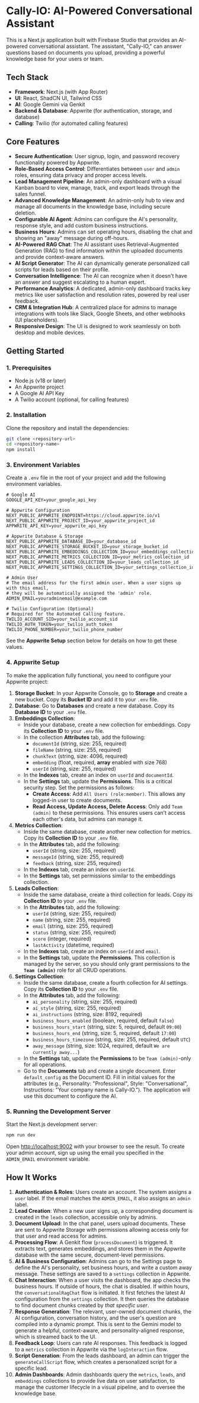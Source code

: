# Cally-IO: AI-Powered Conversational Assistant

This is a Next.js application built with Firebase Studio that provides an AI-powered conversational assistant. The assistant, "Cally-IO," can answer questions based on documents you upload, providing a powerful knowledge base for your users or team.

## Tech Stack

- **Framework**: Next.js (with App Router)
- **UI**: React, ShadCN UI, Tailwind CSS
- **AI**: Google Gemini via Genkit
- **Backend & Database**: Appwrite (for authentication, storage, and database)
- **Calling**: Twilio (for automated calling features)

## Core Features

- **Secure Authentication**: User signup, login, and password recovery functionality powered by Appwrite.
- **Role-Based Access Control**: Differentiates between `user` and `admin` roles, ensuring data privacy and proper access levels.
- **Lead Management Pipeline**: An admin-only dashboard with a visual Kanban board to view, manage, track, and export leads through the sales funnel.
- **Advanced Knowledge Management**: An admin-only hub to view and manage all documents in the knowledge base, including secure deletion.
- **Configurable AI Agent**: Admins can configure the AI's personality, response style, and add custom business instructions.
- **Business Hours**: Admins can set operating hours, disabling the chat and showing an "away" message during off-hours.
- **AI-Powered RAG Chat**: The AI assistant uses Retrieval-Augmented Generation (RAG) to find information within the uploaded documents and provide context-aware answers.
- **AI Script Generator**: The AI can dynamically generate personalized call scripts for leads based on their profile.
- **Conversation Intelligence**: The AI can recognize when it doesn't have an answer and suggest escalating to a human expert.
- **Performance Analytics**: A dedicated, admin-only dashboard tracks key metrics like user satisfaction and resolution rates, powered by real user feedback.
- **CRM & Integration Hub**: A centralized place for admins to manage integrations with tools like Slack, Google Sheets, and other webhooks (UI placeholders).
- **Responsive Design**: The UI is designed to work seamlessly on both desktop and mobile devices.

## Getting Started

### 1. Prerequisites

- Node.js (v18 or later)
- An Appwrite project
- A Google AI API Key
- A Twilio account (optional, for calling features)

### 2. Installation

Clone the repository and install the dependencies:

```bash
git clone <repository-url>
cd <repository-name>
npm install
```

### 3. Environment Variables

Create a `.env` file in the root of your project and add the following environment variables.

```
# Google AI
GOOGLE_API_KEY=your_google_api_key

# Appwrite Configuration
NEXT_PUBLIC_APPWRITE_ENDPOINT=https://cloud.appwrite.io/v1
NEXT_PUBLIC_APPWRITE_PROJECT_ID=your_appwrite_project_id
APPWRITE_API_KEY=your_appwrite_api_key

# Appwrite Database & Storage
NEXT_PUBLIC_APPWRITE_DATABASE_ID=your_database_id
NEXT_PUBLIC_APPWRITE_STORAGE_BUCKET_ID=your_storage_bucket_id
NEXT_PUBLIC_APPWRITE_EMBEDDINGS_COLLECTION_ID=your_embeddings_collection_id
NEXT_PUBLIC_APPWRITE_METRICS_COLLECTION_ID=your_metrics_collection_id
NEXT_PUBLIC_APPWRITE_LEADS_COLLECTION_ID=your_leads_collection_id
NEXT_PUBLIC_APPWRITE_SETTINGS_COLLECTION_ID=your_settings_collection_id

# Admin User
# The email address for the first admin user. When a user signs up with this email,
# they will be automatically assigned the 'admin' role.
ADMIN_EMAIL=youradminemail@example.com

# Twilio Configuration (Optional)
# Required for the Automated Calling feature.
TWILIO_ACCOUNT_SID=your_twilio_account_sid
TWILIO_AUTH_TOKEN=your_twilio_auth_token
TWILIO_PHONE_NUMBER=your_twilio_phone_number
```

See the **Appwrite Setup** section below for details on how to get these values.

### 4. Appwrite Setup

To make the application fully functional, you need to configure your Appwrite project:

1.  **Storage Bucket**: In your Appwrite Console, go to **Storage** and create a new bucket. Copy its **Bucket ID** and add it to your `.env` file.
2.  **Database**: Go to **Databases** and create a new database. Copy its **Database ID** to your `.env` file.
3.  **Embeddings Collection**:
    *   Inside your database, create a new collection for embeddings. Copy its **Collection ID** to your `.env` file.
    *   In the collection **Attributes** tab, add the following:
        *   `documentId` (string, size: 255, required)
        *   `fileName` (string, size: 255, required)
        *   `chunkText` (string, size: 4096, required)
        *   `embedding` (float, required, **array** enabled with size 768)
        *   `userId` (string, size: 255, required)
    *   In the **Indexes** tab, create an index on `userId` and `documentId`.
    *   In the **Settings** tab, update the **Permissions**. This is a critical security step. Set the permissions as follows:
        *   **Create Access**: Add `All Users (role:member)`. This allows any logged-in user to create documents.
        *   **Read Access, Update Access, Delete Access**: Only add `Team (admin)` to these permissions. This ensures users can't access each other's data, but admins can manage it.
4.  **Metrics Collection**:
    *   Inside the same database, create another new collection for metrics. Copy its **Collection ID** to your `.env` file.
    *   In the **Attributes** tab, add the following:
        *   `userId` (string, size: 255, required)
        *   `messageId` (string, size: 255, required)
        *   `feedback` (string, size: 255, required)
    *   In the **Indexes** tab, create an index on `userId`.
    *   In the **Settings** tab, set permissions similar to the embeddings collection.
5.  **Leads Collection**:
    *   Inside the same database, create a third collection for leads. Copy its **Collection ID** to your `.env` file.
    *   In the **Attributes** tab, add the following:
        *   `userId` (string, size: 255, required)
        *   `name` (string, size: 255, required)
        *   `email` (string, size: 255, required)
        *   `status` (string, size: 255, required)
        *   `score` (integer, required)
        *   `lastActivity` (datetime, required)
    *   In the **Indexes** tab, create an index on `userId` and `email`.
    *   In the **Settings** tab, update the **Permissions**. This collection is managed by the server, so you should only grant permissions to the **`Team (admin)`** role for all CRUD operations.
6.  **Settings Collection**:
    *   Inside the same database, create a fourth collection for AI settings. Copy its **Collection ID** to your `.env` file.
    *   In the **Attributes** tab, add the following:
        *   `ai_personality` (string, size: 255, required)
        *   `ai_style` (string, size: 255, required)
        *   `ai_instructions` (string, size: 8192, required)
        *   `business_hours_enabled` (boolean, required, default `false`)
        *   `business_hours_start` (string, size: 5, required, default `09:00`)
        *   `business_hours_end` (string, size: 5, required, default `17:00`)
        *   `business_hours_timezone` (string, size: 255, required, default `UTC`)
        *   `away_message` (string, size: 1024, required, default `We are currently away...`)
    *   In the **Settings** tab, update the **Permissions** to be `Team (admin)`-only for all operations.
    *   Go to the **Documents** tab and create a single document. Enter `default_config` as the Document ID. Fill in initial values for the attributes (e.g., Personality: "Professional", Style: "Conversational", Instructions: "Your company name is Cally-IO."). The application will use this document to configure the AI.

### 5. Running the Development Server

Start the Next.js development server:

```bash
npm run dev
```

Open [http://localhost:9002](http://localhost:9002) with your browser to see the result.
To create your admin account, sign up using the email you specified in the `ADMIN_EMAIL` environment variable.

## How It Works

1.  **Authentication & Roles**: Users create an account. The system assigns a `user` label. If the email matches the `ADMIN_EMAIL`, it also assigns an `admin` label.
2.  **Lead Creation**: When a new user signs up, a corresponding document is created in the `leads` collection, accessible only by admins.
3.  **Document Upload**: In the chat panel, users upload documents. These are sent to Appwrite Storage with permissions allowing access only for that user and read access for admins.
4.  **Processing Flow**: A Genkit flow (`processDocument`) is triggered. It extracts text, generates embeddings, and stores them in the Appwrite database with the same secure, document-level permissions.
5.  **AI & Business Configuration**: Admins can go to the Settings page to define the AI's personality, set business hours, and write a custom away message. These settings are saved to a `settings` collection in Appwrite.
6.  **Chat Interaction**: When a user visits the dashboard, the app checks the business hours. If outside of hours, the chat is disabled. If within hours, the `conversationalRagChat` flow is initiated. It first fetches the latest AI configuration from the `settings` collection. It then queries the database to find document chunks created by *that specific user*.
7.  **Response Generation**: The relevant, user-owned document chunks, the AI configuration, conversation history, and the user's question are compiled into a dynamic prompt. This is sent to the Gemini model to generate a helpful, context-aware, and personality-aligned response, which is streamed back to the UI.
8.  **Feedback Loop**: Users can rate AI responses. This feedback is logged to a `metrics` collection in Appwrite via the `logInteraction` flow.
9.  **Script Generation**: From the leads dashboard, an admin can trigger the `generateCallScript` flow, which creates a personalized script for a specific lead.
10. **Admin Dashboards**: Admin dashboards query the `metrics`, `leads`, and `embeddings` collections to provide live data on user satisfaction, to manage the customer lifecycle in a visual pipeline, and to oversee the knowledge base.
